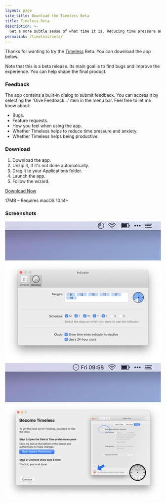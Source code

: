 ```yaml
---
layout: page
site_title: Download the Timeless Beta
title: Timeless Beta
description: >-
  Get a more subtle sense of what time it is. Reducing time pressure and distraction. Keeping you in the zone longer.
permalink: /timeless/beta/
---
```


Thanks for wanting to try the [Timeless](/timeless) Beta. You can download the app below. 

Note that this is a beta release. Its main goal is to find bugs and improve the experience. You can help shape the final product.

### Feedback

The app contains a built-in dialog to submit feedback. You can access it by selecting the 'Give Feedback...' item in the menu bar. Feel free to let me know about:

* Bugs.
* Feature requests.
* How you feel when using the app.
* Whether Timeless helps to reduce time pressure and anxiety.
* Whether Timeless helps being productive.

### Download

1. Download the app.
2. Unzip it, if it's not done automatically.
3. Drag it to your Applications folder.
4. Launch the app.
5. Follow the wizard.

<a href="/timeless/download" class="button is-large is-link">Download Now</a>

17MB – Requires macOS 10.14+

### Screenshots

![A screenshot of Timeless' indicator in the menu bar](/assets/img/app/timeless-status-item-indicator@2x.jpg)
![A screenshot of Timeless' indicator preferences](/assets/img/app/timeless-preferences-indicator.png)
![A screenshot of Timeless' clock in the menu bar](/assets/img/app/timeless-status-item-time@2x.jpg)
![A screenshot of Timeless' setup wizard, showing how to disable the clock](/assets/img/app/timeless-wizard-clock.png)
